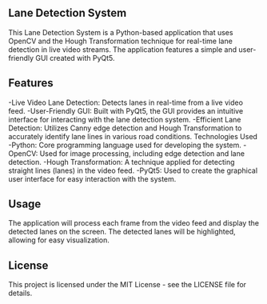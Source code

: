 ## Lane Detection System
This Lane Detection System is a Python-based application that uses OpenCV and the Hough Transformation technique for real-time lane detection in live video streams. The application features a simple and user-friendly GUI created with PyQt5.

## Features
-Live Video Lane Detection: Detects lanes in real-time from a live video feed.
-User-Friendly GUI: Built with PyQt5, the GUI provides an intuitive interface for interacting with the lane detection system.
-Efficient Lane Detection: Utilizes Canny edge detection and Hough Transformation to accurately identify lane lines in various road conditions.
 Technologies Used
-Python: Core programming language used for developing the system.
-OpenCV: Used for image processing, including edge detection and lane detection.
-Hough Transformation: A technique applied for detecting straight lines (lanes) in the video feed.
-PyQt5: Used to create the graphical user interface for easy interaction with the system.

## Usage
The application will process each frame from the video feed and display the detected lanes on the screen.
The detected lanes will be highlighted, allowing for easy visualization.

## License
This project is licensed under the MIT License - see the LICENSE file for details.
